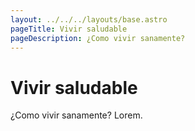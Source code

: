 ```yaml
---
layout: ../../../layouts/base.astro
pageTitle: Vivir saludable
pageDescription: ¿Como vivir sanamente?
---
```


# Vivir saludable

¿Como vivir sanamente?
Lorem.